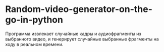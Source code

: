 # Random-video-generator-on-the-go-in-python

Программа извлекает случайные кадры и аудиофрагменты из выбранного видео, и генерирует случайные выбранные фрагменты на ходу в реальном времени.

